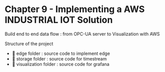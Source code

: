 # Chapter 9 - Implementing a AWS INDUSTRIAL IOT Solution
Build end to end data flow : from OPC-UA server to Visualization with AWS

Structure of the project
* 📁 edge folder : source code to implement edge
* 📁 storage folder : source code for timestream
* 📁 visualization folder : source code for grafana
